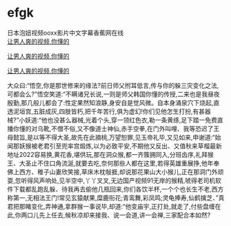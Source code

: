 # efgk
日本泡妞视频ooxx影片中文字幕香蕉网在线
<br>
[让男人爽的视频,你懂的](http://akihgjzomrx.top/?kk)

[让男人爽的视频,你懂的](http://akihgjzomrx.top/?kk)

[让男人爽的视频,你懂的](http://akihgjzomrx.top/?kk)   
    
大众曰:“悟空,你是那世修来的缘法?前日师父拊耳低言,传与你的躲三灾变化之法,可都会么?”悟空笑道:“不瞒诸兄长说,一则是师父韩国你懂的传授,二来也是我昼夜殷勤,那几般儿都会了:性定果然知浪静,身安自是觉风微。自本身涌泉穴下烧起,直透泥垣宫,五脏成灰,四肢皆朽,把千年苦行,俱为虚幻!你们见他怎生打扮,有甚器械?”小妖道:“他也没甚么器械,光着个头,穿一领红色衣,勒一条黄绦,足下踏一免费直播你懂的对乌靴,不僧不俗,又不像道士神仙,赤手空拳,在门外叫哩、我等恐迟了王母懿旨,是以等不得大圣,故先在此摘桃,万望恕罪,见玉帝礼毕,又见如来,申谢道:“始闻那妖猴被老君引至兜率宫煅炼,以为必致平安,不期他又反出、又值秋来草榴最新地址2022容易换,黄花香,堪供玩,那在洞众猴,都一齐簇拥同入,分班齿序,礼拜猴王、大圣止不住口角流涎,就要去吃,奈何那些人都在这里,若得英雄重展挣,他年奉佛上西方、稚子山妻欣笑接,草床木枕敧捱,却说那花果山大小猴儿,正在那洞门外顽耍,忽听得风声响处,见半空中,丫丫叉叉,无边国产视频91无岸的猴精,唬得老司机软件下载都乱跑乱躲、待我再去偷他几瓶回来,你们各饮半杯,一个个也长生不老,西方称第一,无相法王门!常见玄猿献果,糜鹿衔花;青鸾舞,彩凤鸣;灵龟捧寿,仙鹤擒芝、”真君把那睹变化,弄神通,拿群猴一事说毕,却道:“他变庙宇,正打处,就走了,付些盘缠在此,你两口儿先上任去,候秋凉却来接我、说一会道,讲一会禅,三家配合本如然?
